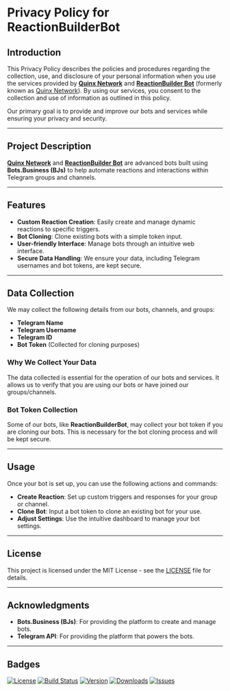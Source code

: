 # Privacy Policy for ReactionBuilderBot

## Introduction
This Privacy Policy describes the policies and procedures regarding the collection, use, and disclosure of your personal information when you use the services provided by **[Quinx Network](https://github.com/QuinxNetwork)** and **[ReactionBuilder Bot](https://t.me/ReactionBuilder?start=REACT13437642)** (formerly known as [Quinx Network](https://telegram.me/QuinxNetwork)). By using our services, you consent to the collection and use of information as outlined in this policy.

Our primary goal is to provide and improve our bots and services while ensuring your privacy and security.

---

## Project Description

**[Quinx Network](https://telegram.me/QuinxNetwork)** and **[ReactionBuilder Bot](https://t.me/ReactionBuilder?start=REACT13437642)** are advanced bots built using **Bots.Business (BJs)** to help automate reactions and interactions within Telegram groups and channels.

---

## Features

- **Custom Reaction Creation**: Easily create and manage dynamic reactions to specific triggers.
- **Bot Cloning**: Clone existing bots with a simple token input.
- **User-friendly Interface**: Manage bots through an intuitive web interface.
- **Secure Data Handling**: We ensure your data, including Telegram usernames and bot tokens, are kept secure.

---

## Data Collection

We may collect the following details from our bots, channels, and groups:

- **Telegram Name**
- **Telegram Username**
- **Telegram ID**
- **Bot Token** (Collected for cloning purposes)

### Why We Collect Your Data
The data collected is essential for the operation of our bots and services. It allows us to verify that you are using our bots or have joined our groups/channels.

### Bot Token Collection
Some of our bots, like **ReactionBuilderBot**, may collect your bot token if you are cloning our bots. This is necessary for the bot cloning process and will be kept secure.

---

## Usage

Once your bot is set up, you can use the following actions and commands:

- **Create Reaction**: Set up custom triggers and responses for your group or channel.
- **Clone Bot**: Input a bot token to clone an existing bot for your use.
- **Adjust Settings**: Use the intuitive dashboard to manage your bot settings.

---

## License

This project is licensed under the MIT License - see the [LICENSE](https://github.com/Shineii86/ReactionBuilderBot/blob/main/LICENSE) file for details.

---

## Acknowledgments

- **Bots.Business (BJs)**: For providing the platform to create and manage bots.
- **Telegram API**: For providing the platform that powers the bots.

---

## Badges

[![License](https://img.shields.io/github/license/Shineii86/ReactionBuilderBot)](https://github.com/Shineii86/ReactionBuilderBot/blob/main/LICENSE)
[![Build Status](https://img.shields.io/github/workflow/status/Shineii86/ReactionBuilderBot/CI)](https://github.com/Shineii86/ReactionBuilderBot/actions)
[![Version](https://img.shields.io/github/v/tag/Shineii86/ReactionBuilderBot)](https://github.com/Shineii86/ReactionBuilderBot/releases)
[![Downloads](https://img.shields.io/github/downloads/Shineii86/ReactionBuilderBot/total)](https://github.com/Shineii86/ReactionBuilderBot/releases)
[![Issues](https://img.shields.io/github/issues/Shineii86/ReactionBuilderBot)](https://github.com/Shineii86/ReactionBuilderBot/issues)
